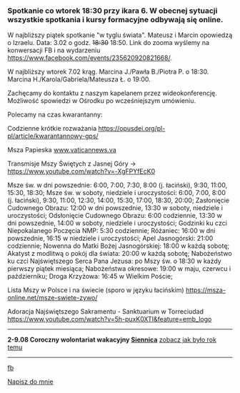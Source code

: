 ### Spotkanie co wtorek 18:30 przy ikara 6. W obecnej sytuacji wszystkie spotkania i kursy formacyjne odbywają się online.

W najbliższy piątek spotkanie "w tyglu świata". Mateusz i Marcin opowiedzą o Izraelu. Data: 3.02 o godz. ~~18:30~~ 18:50. Link do zooma wyślemy na konwersacji FB i na wydarzeniu https://www.facebook.com/events/235620920821668/.

W najbliższy wtorek 7.02 krąg. Marcina J./Pawła B./Piotra P. o 18:30. Marcina H./Karola/Gabriela/Mateusza Ł. o 19:00.

Zachęcamy do kontaktu z naszym kapelanem przez wideokonferencję. Możliwość spowiedzi w Ośrodku po wcześniejszym umówieniu.

Polecamy na czas kwarantanny:

Codzienne krótkie rozważania https://opusdei.org/pl-pl/article/kwarantannowy-gps/

Msza Papieska www.vaticannews.va

Transmisje Mszy Świętych z Jasnej Góry -> https://www.youtube.com/watch?v=-XgFPYfEcK0

Msze św. w dni powszednie:  6:00, 7:00, 7:30, 8:00 (j. łaciński), 9:30, 11:00, 15:30, 18:30;
Msze św. w soboty, niedziele i uroczystości: 6:00, 7:00, 8:00 (j. łaciński), 9:30, 11:00, 12:30, 14:00, 15:30, 17:00, 18:30, 20:00;
Zasłonięcie Cudownego Obrazu: 12:00 w dni powszednie, 13:30 w soboty, niedziele i uroczystości;
Odsłonięcie Cudownego Obrazu: 6:00 codziennie, 13:30 w dni powszednie, 14:00 w soboty, niedziele i uroczystości;
Godzinki ku czci Niepokalanego Poczęcia NMP: 5:30 codziennie;
Różaniec: 16:00 w dni powszednie, 16:15 w niedziele i uroczystości;
Apel Jasnogórski: 21:00 codziennie;
Nowenna do Matki Bożej Jasnogórskiej: 18:00 w każdą sobotę;
Akatyst z modlitwą o pokój dla świata: 20:00 w każdą sobotę;
Nabożeństwo ku czci Najświętszego Serca Pana Jezusa: po Mszy św. o 18:30 w każdy pierwszy piątek miesiąca;
Nabożeństwa okresowe: 19:00 w maju, czerwcu i październiku;
Droga Krzyżowa: 16:45 w Wielkim Poście;

Lista Mszy w Polsce i na świecie (sporo w języku łacińskim) https://msza-online.net/msze-swiete-zywo/ 

Adoracja Najświętszego Sakramentu - Sanktuarium w Torreciudad https://www.youtube.com/watch?v=5h-puxK0XTI&feature=emb_logo 

----

**2-9.08 Coroczny wolontariat wakacyjny [Siennica](https://goo.gl/maps/oir1wwNkufv1N8h68)**
[zobacz jak było rok temu](https://youtu.be/uP36kN5RhqY)

------
[fb](https://www.facebook.com/%C5%9Awi%C4%99to%C5%9B%C4%87-w-wielkim-mie%C5%9Bcie-100984374613925/?modal=admin_todo_tour)

<a href="mailto:marcin.jagielowicz@gmail.com">Napisz do mnie</a>
